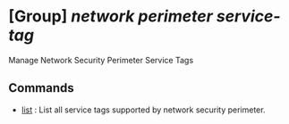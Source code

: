 # [Group] _network perimeter service-tag_

Manage Network Security Perimeter Service Tags

## Commands

- [list](/Commands/network/perimeter/service-tag/_list.md)
: List all service tags supported by network security perimeter.
